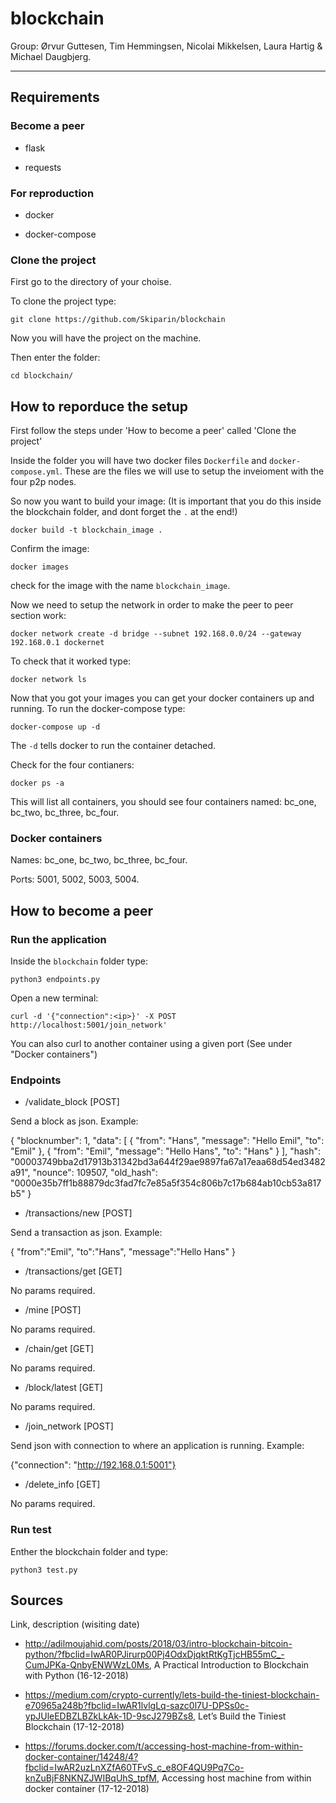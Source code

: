 # blockchain

Group: Ørvur Guttesen, Tim Hemmingsen, Nicolai Mikkelsen, Laura Hartig & Michael Daugbjerg.

---

## Requirements

### Become a peer

- flask

- requests

### For reproduction
- docker

- docker-compose

### Clone the project

First go to the directory of your choise.

To clone the project type:
```
git clone https://github.com/Skiparin/blockchain
```

Now you will have the project on the machine.

Then enter the folder:
```
cd blockchain/
```

## How to reporduce the setup

First follow the steps under 'How to become a peer' called 'Clone the project' 

Inside the folder you will have two docker files `Dockerfile` and `docker-compose.yml`. These are the files we will use to setup the inveioment with the four p2p nodes.

So now you want to build your image: (It is important that you do this inside the blockchain folder, and dont forget the `.` at the end!)
```
docker build -t blockchain_image .
``` 

Confirm the image: 
```
docker images
```
check for the image with the name `blockchain_image`.

Now we need to setup the network in order to make the peer to peer section work:

```
docker network create -d bridge --subnet 192.168.0.0/24 --gateway 192.168.0.1 dockernet
```

To check that it worked type:

```
docker network ls
```

Now that you got your images you can get your docker containers up and running.
To run the docker-compose type:
```
docker-compose up -d
```

The `-d` tells docker to run the container detached.

Check for the four contianers:
```
docker ps -a
```

This will list all containers, you should see four containers named: bc_one, bc_two, bc_three, bc_four.

### Docker containers

Names: bc_one, bc_two, bc_three, bc_four.

Ports: 5001, 5002, 5003, 5004.

## How to become a peer

### Run the application

Inside the `blockchain` folder type:
```
python3 endpoints.py
```

Open a new terminal:

```
curl -d '{"connection":<ip>}' -X POST http://localhost:5001/join_network'
```

You can also curl to another container using a given port (See under "Docker containers")


### Endpoints

- /validate_block [POST]

Send a block as json. Example:

{
        "blocknumber": 1,
        "data": [
            {
                "from": "Hans",
                "message": "Hello Emil",
                "to": "Emil"
            },
            {
                "from": "Emil",
                "message": "Hello Hans",
                "to": "Hans"
            }
        ],
        "hash": "00003749bba2d17913b31342bd3a644f29ae9897fa67a17eaa68d54ed3482a91",
        "nounce": 109507,
        "old_hash": "0000e35b7ff1b88879dc3fad7fc7e85a5f354c806b7c17b684ab10cb53a817b5"
}

- /transactions/new [POST] 

Send a transaction as json. Example:

{
  "from":"Emil",
  "to":"Hans",
  "message":"Hello Hans"
}

- /transactions/get [GET]

No params required.

- /mine [POST]

No params required.

- /chain/get [GET]

No params required.

- /block/latest [GET]

No params required.

- /join_network [POST]

Send json with connection to where an application is running. Example:

{"connection": "http://192.168.0.1:5001"}

- /delete_info [GET]

No params required.

### Run test

Enther the blockchain folder and type:
```
python3 test.py
```

## Sources

Link, description (wisiting date)

- http://adilmoujahid.com/posts/2018/03/intro-blockchain-bitcoin-python/?fbclid=IwAR0PJirurp00Pj4OdxDjqktRtKgTjcHB55mC_-CumJPKa-QnbyENWWzL0Ms, A Practical Introduction to Blockchain with Python (16-12-2018)


- https://medium.com/crypto-currently/lets-build-the-tiniest-blockchain-e70965a248b?fbclid=IwAR1lvlgLq-sazc0l7U-DPSs0c-ypJUleEDBZLBZkLkAk-1D-9scJ279BZs8, Let’s Build the Tiniest Blockchain (17-12-2018)

- https://forums.docker.com/t/accessing-host-machine-from-within-docker-container/14248/4?fbclid=IwAR2uzLnXZfA60TFvS_c_e8OF4QU9Pq7Co-knZuBjF8NKNZJWIBqUhS_tpfM, Accessing host machine from within docker container (17-12-2018)
